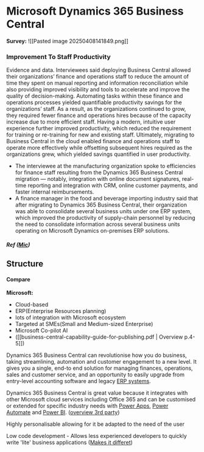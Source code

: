 
# Microsoft Dynamics 365 Business Central

**Survey:**
![[Pasted image 20250408141849.png]]
### Improvement To Staff Productivity

Evidence and data. Interviewees said deploying Business Central allowed their organizations’ finance and operations staff to reduce the amount of time they spent on manual reporting and information reconciliation while also providing improved visibility and tools to accelerate and improve the quality of decision-making. Automating tasks within these finance and operations processes yielded quantifiable productivity savings for the organizations’ staff. As a result, as the organizations continued to grow, they required fewer finance and operations hires because of the capacity increase due to more efficient staff. Having a modern, intuitive user experience further improved productivity, which reduced the requirement for training or re-training for new and existing staff. Ultimately, migrating to Business Central in the cloud enabled finance and operations staff to operate more effectively while offsetting subsequent hires required as the organizations grew, which yielded savings quantified in user productivity.

- The interviewee at the manufacturing organization spoke to efficiencies for finance staff resulting from the Dynamics 365 Business Central migration — notably, integration with online document signatures, real-time reporting and integration with CRM, online customer payments, and faster internal reimbursements.
- A finance manager in the food and beverage importing industry said that after migrating to Dynamics 365 Business Central, their organization was able to consolidate several business units under one ERP system, which improved the productivity of supply-chain personnel by reducing the need to consolidate information across several business units operating on Microsoft Dynamics on-premises ERP solutions.
##### **Ref ([Mic](https://tei.forrester.com/go/Microsoft/Dynamics365BusinessCentral/?lang=en-us))**


## Structure 

#### Compare

**Microsoft:**
- Cloud-based
- ERP(Enterprise Resources planning)
- lots of integration with Microsoft ecosystem
- Targeted at SMEs(Small and Medium-sized Enterprise)
- Microsoft Co-pilot AI
- ([[business-central-capability-guide-for-publishing.pdf | Overview p.4-5]])

Dynamics 365 Business Central can revolutionise how you do business, taking streamlining, automation and customer engagement to a new level. It gives you a single, end-to end solution for managing finances, operations, sales and customer service, and an opportunity to easily upgrade from entry-level accounting software and legacy [ERP systems](https://www.the365people.com/enterprise-resource-planning "ERP systems").

Dynamics 365 Business Central is great value because it integrates with other Microsoft cloud services including Office 365 and can be customised or extended for specific industry needs with [Power Apps](https://www.thepowerpeople.com/microsoft-power-apps), [Power Automate](https://www.thepowerpeople.com/microsoft-power-automate) and [Power BI](https://www.thepowerpeople.com/microsoft-power-bi). 
([overview 3rd party](https://www.the365people.com/business-central))



Highly personalisable allowing for it be adapted to the need of the user

Low code development - Allows less experienced  developers to quickly write 'lite' business applications
([Makes it differet](https://www.the365people.com/business-central/what-makes-bc-different))






